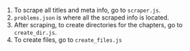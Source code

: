 1. To scrape all titles and meta info, go to `scraper.js`.
2. `problems.json` is where all the scraped info is located.
3. After scraping, to create directories for the chapters, go to `create_dir.js`.
4. To create files, go to `create_files.js`
